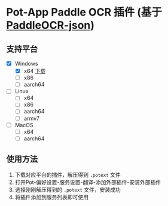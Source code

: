 # Pot-App Paddle OCR 插件 (基于 [PaddleOCR-json](https://github.com/hiroi-sora/PaddleOCR-json))

## 支持平台

- [x] Windows
  - [x] x64 [下载](https://gh.pylogmon.com/https://github.com/pot-app/pot-app-recognize-plugin-paddle/releases/latest/download/x86_64-pc-windows-msvc.zip)
  - [ ] x86
  - [ ] aarch64
- [ ] Linux
  - [ ] x64
  - [ ] x86
  - [ ] aarch64
  - [ ] armv7
- [ ] MacOS
  - [ ] x64
  - [ ] aarch64

## 使用方法

1. 下载对应平台的插件，解压得到 `.potext` 文件
2. 打开Pot-偏好设置-服务设置-翻译-添加外部插件-安装外部插件
3. 选择刚刚解压得到的 `.potext` 文件，安装成功
4. 将插件添加到服务列表即可使用
